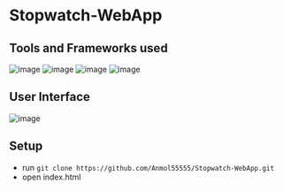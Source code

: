 # Stopwatch-WebApp
## Tools and Frameworks used
![image](https://img.shields.io/badge/HTML-239120?style=for-the-badge&logo=html5&logoColor=white)
![image](https://img.shields.io/badge/CSS-239120?&style=for-the-badge&logo=css3&logoColor=white)
![image](https://img.shields.io/badge/Bootstrap-563D7C?style=for-the-badge&logo=bootstrap&logoColor=white)
![image](https://img.shields.io/badge/JavaScript-F7DF1E?style=for-the-badge&logo=javascript&logoColor=black)

## User Interface
![image](https://user-images.githubusercontent.com/63105310/135799680-9bf5e99a-9ada-4738-87eb-d70644737cea.png)

## Setup
* run `git clone https://github.com/Anmol55555/Stopwatch-WebApp.git`
* open index.html


